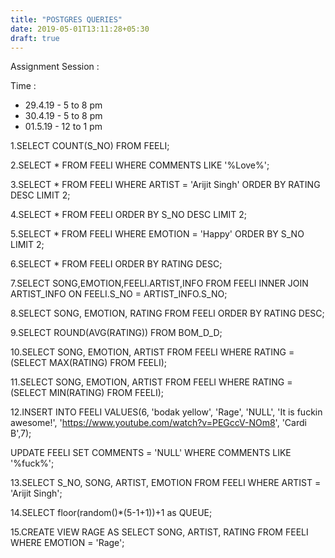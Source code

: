 ```yaml
---
title: "POSTGRES QUERIES"
date: 2019-05-01T13:11:28+05:30
draft: true
---
```

Assignment Session :

Time : 

* 29.4.19 - 5 to 8 pm
* 30.4.19 - 5 to 8 pm
* 01.5.19 - 12 to 1 pm

1.SELECT COUNT(S_NO) FROM FEELI;

2.SELECT * FROM FEELI WHERE COMMENTS LIKE '%Love%';

3.SELECT * FROM FEELI WHERE ARTIST = 'Arijit Singh' ORDER BY RATING DESC LIMIT 2;

4.SELECT * FROM FEELI ORDER BY S_NO DESC LIMIT 2;

5.SELECT * FROM FEELI WHERE EMOTION = 'Happy' ORDER BY S_NO LIMIT 2;

6.SELECT * FROM FEELI ORDER BY RATING DESC;

7.SELECT SONG,EMOTION,FEELI.ARTIST,INFO FROM FEELI
  INNER JOIN ARTIST_INFO ON
  FEELI.S_NO = ARTIST_INFO.S_NO;

8.SELECT SONG, EMOTION, RATING FROM FEELI ORDER BY RATING DESC;

9.SELECT ROUND(AVG(RATING)) FROM BOM_D_D;

10.SELECT SONG, EMOTION, ARTIST FROM FEELI WHERE RATING = (SELECT MAX(RATING) FROM FEELI);

11.SELECT SONG, EMOTION, ARTIST FROM FEELI WHERE RATING = (SELECT MIN(RATING) FROM FEELI);

12.INSERT INTO FEELI VALUES(6, 'bodak yellow', 'Rage', 'NULL', 'It is fuckin awesome!', 'https://www.youtube.com/watch?v=PEGccV-NOm8', 'Cardi B',7); 

   
   UPDATE FEELI SET COMMENTS = 'NULL' WHERE COMMENTS LIKE '%fuck%';

13.SELECT S_NO, SONG, ARTIST, EMOTION FROM FEELI WHERE ARTIST = 'Arijit Singh'; 

14.SELECT floor(random()*(5-1+1))+1 as QUEUE;

15.CREATE VIEW RAGE AS SELECT SONG, ARTIST, RATING FROM FEELI WHERE EMOTION = 'Rage';



